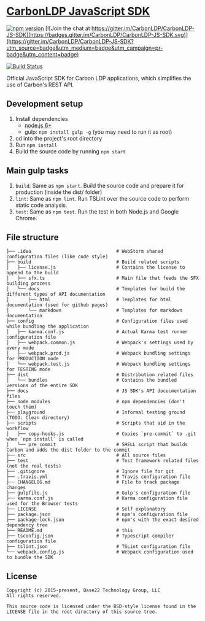 # [CarbonLDP JavaScript SDK](http://carbonldp.com/)

[![npm version](https://badge.fury.io/js/carbonldp.svg)](https://badge.fury.io/js/carbonldp) [![Join the chat at https://gitter.im/CarbonLDP/CarbonLDP-JS-SDK](https://badges.gitter.im/CarbonLDP/CarbonLDP-JS-SDK.svg)](https://gitter.im/CarbonLDP/CarbonLDP-JS-SDK?utm_source=badge&utm_medium=badge&utm_campaign=pr-badge&utm_content=badge)

[![Build Status](https://travis-ci.org/CarbonLDP/carbonldp-js-sdk.svg)](https://travis-ci.org/CarbonLDP/carbonldp-js-sdk)

Official JavaScript SDK for Carbon LDP applications, which simplifies the use of Carbon's REST API.

## Development setup
1. Install dependencies
    - [node.js 6+](https://nodejs.org/en/)
    - gulp: `npm install gulp -g` (you may need to run it as root)
2. cd into the project's root directory
3. Run `npm install`
5. Build the source code by running `npm start`

## Main gulp tasks
1. `build`: Same as `npm start`. Build the source code and prepare it for production (inside the dist/ folder)
2. `lint`: Same as `npm lint`. Run TSLint over the source code to perform static code analysis.
3. `test`: Same as `npm test`. Run the test in both Node.js and Google Chrome.

## File structure
	├── .idea                               # WebStorm shared configuration files (like code style)
    ├── build                               # Build related scripts
    │   ├── license.js                      # Contains the license to append to the build
    │   ├── sfx.ts                          # Main file that feeds the SFX building process
    │   └── docs                            # Templates for build the different types of API documentation
    │       ├── html                        # Templates for html documentation (used for github pages)
    │       └── markdown                    # Templates for markdown documentation
    ├── config                              # Configuration files used while bundling the application
    │   ├── karma.conf.js                   # Actual Karma test runner configuration file
    │   ├── webpack.common.js               # Webpack's settings used by every mode
    │   ├── webpack.prod.js                 # Webpack bundling settings for PRODUCTION mode
    │   └── webpack.test.js                 # Webpack bundling settings for TESTING mode
    ├── dist                                # Distribution related files
    │   └── bundles                         # Contains the bundled versions of the entire SDK
    ├── docs                                # JS SDK's API docucmentation files
    ├── node_modules                        # npm dependencies (don't touch them)
    ├── playground                          # Informal testing ground (TODO: Clean directory)
    ├── scripts                             # Scripts that aid in the workflow
    │   ├── copy-hooks.js                   # Copies `pre-commit` to .git when `npm install` is called 
    │   └── pre_commit                      # SHELL script that builds Carbon and adds the dist folder to the commit
    ├── src                                 # All source files
    ├── test                                # Test framework related files (not the real tests)
    ├── .gitignore                          # Ignore file for git
    ├── .travis.yml                         # Travis configuration file
    ├── CHANGELOG.md                        # File to track package changes
    ├── gulpfile.js                         # Gulp's configuration file
    ├── karma.conf.js                       # Karma configuration file used for the Browser tests
    ├── LICENSE                             # Self explanatory
    ├── package.json                        # npm's configuration file
    ├── package-lock.json                   # npm's with the exact desired dependency tree
    ├── README.md                           # this
    ├── tsconfig.json                       # Typescript compiler configuration file
    ├── tslint.json                         # TSLint configuration file
    └── webpack.config.js                   # Webpack configuration used to bundle the SDK

## License

	Copyright (c) 2015-present, Base22 Technology Group, LLC
	All rights reserved.

	This source code is licensed under the BSD-style license found in the
	LICENSE file in the root directory of this source tree.
